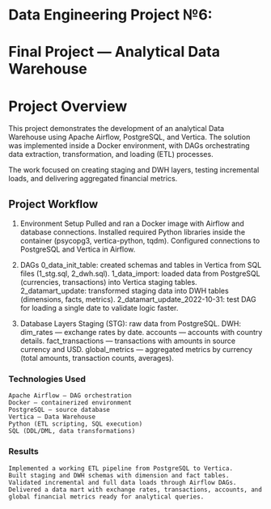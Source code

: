 # Data Engineering Project №6:
# Final Project — Analytical Data Warehouse 

# Project Overview

This project demonstrates the development of an analytical Data Warehouse using 
Apache Airflow, PostgreSQL, and Vertica.
The solution was implemented inside a Docker environment, with DAGs orchestrating data extraction, transformation, and loading (ETL) processes.

The work focused on creating staging and DWH layers, testing incremental loads, and delivering aggregated financial metrics.

## Project Workflow

1. Environment Setup
    Pulled and ran a Docker image with Airflow and database connections.
    Installed required Python libraries inside the container (psycopg3, vertica-python, tqdm).
    Configured connections to PostgreSQL and Vertica in Airflow.

2. DAGs
    0_data_init_table: created schemas and tables in Vertica from SQL files (1_stg.sql, 2_dwh.sql).
    1_data_import: loaded data from PostgreSQL (currencies, transactions) into Vertica staging tables.
    2_datamart_update: transformed staging data into DWH tables (dimensions, facts, metrics).
    2_datamart_update_2022-10-31: test DAG for loading a single date to validate logic faster.

3. Database Layers
    Staging (STG): raw data from PostgreSQL.
    DWH:
        dim_rates — exchange rates by date.
        accounts — accounts with country details.
        fact_transactions — transactions with amounts in source currency and USD.
        global_metrics — aggregated metrics by currency (total amounts, transaction counts, averages).

### Technologies Used
    Apache Airflow — DAG orchestration
    Docker — containerized environment
    PostgreSQL — source database
    Vertica — Data Warehouse
    Python (ETL scripting, SQL execution)
    SQL (DDL/DML, data transformations)

### Results
    Implemented a working ETL pipeline from PostgreSQL to Vertica.
    Built staging and DWH schemas with dimension and fact tables.
    Validated incremental and full data loads through Airflow DAGs.
    Delivered a data mart with exchange rates, transactions, accounts, and global financial metrics ready for analytical queries.
